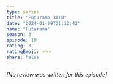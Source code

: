 ```yaml
---
type: series
title: "Futurama 3x10"
date: "2024-01-09T21:12:42"
name: "Futurama"
season: 3
episode: 10
rating: 3
ratingEmoji: ⭐️⭐️⭐️
share: false
---
```


_[No review was written for this episode]_

